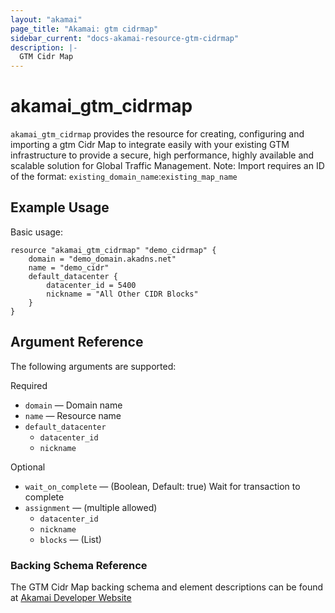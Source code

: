 ```yaml
---
layout: "akamai"
page_title: "Akamai: gtm cidrmap"
sidebar_current: "docs-akamai-resource-gtm-cidrmap"  
description: |-
  GTM Cidr Map
---
```


# akamai_gtm_cidrmap

`akamai_gtm_cidrmap` provides the resource for creating, configuring and importing a gtm Cidr Map to integrate easily with your existing GTM infrastructure to provide a secure, high performance, highly available and scalable solution for Global Traffic Management. Note: Import requires an ID of the format: `existing_domain_name`:`existing_map_name`

## Example Usage

Basic usage:

```hcl
resource "akamai_gtm_cidrmap" "demo_cidrmap" {
    domain = "demo_domain.akadns.net"
    name = "demo_cidr"
    default_datacenter {
        datacenter_id = 5400
        nickname = "All Other CIDR Blocks"
    }
}
```

## Argument Reference

The following arguments are supported:

Required

* `domain` — Domain name 
* `name` — Resource name
* `default_datacenter`
  * `datacenter_id`
  * `nickname`

Optional
 
* `wait_on_complete` — (Boolean, Default: true) Wait for transaction to complete
* `assignment` — (multiple allowed)
  * `datacenter_id`
  * `nickname`
  * `blocks` — (List)

### Backing Schema Reference

The GTM Cidr Map backing schema and element descriptions can be found at [Akamai Developer Website](https://developer.akamai.com/api/web_performance/global_traffic_management/v1.html#cidrmap)

